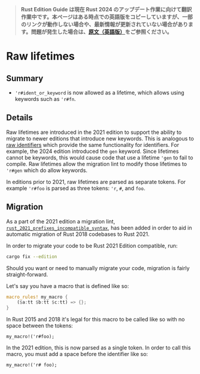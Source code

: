 > **Rust Edition Guide は現在 Rust 2024 のアップデート作業に向けて翻訳作業中です。本ページはある時点での英語版をコピーしていますが、一部のリンクが動作しない場合や、最新情報が更新されていない場合があります。問題が発生した場合は、[原文（英語版）](https://doc.rust-lang.org/nightly/edition-guide/introduction.html)をご参照ください。**

# Raw lifetimes

## Summary

- `'r#ident_or_keyword` is now allowed as a lifetime, which allows using keywords such as `'r#fn`.

## Details

Raw lifetimes are introduced in the 2021 edition to support the ability to migrate to newer editions that introduce new keywords. This is analogous to [raw identifiers] which provide the same functionality for identifiers. For example, the 2024 edition introduced the `gen` keyword. Since lifetimes cannot be keywords, this would cause code that use a lifetime `'gen` to fail to compile. Raw lifetimes allow the migration lint to modify those lifetimes to `'r#gen` which do allow keywords.

In editions prior to 2021, raw lifetimes are parsed as separate tokens. For example `'r#foo` is parsed as three tokens: `'r`, `#`, and `foo`.

[raw identifiers]: ../../reference/identifiers.html#raw-identifiers

## Migration

As a part of the 2021 edition a migration lint, [`rust_2021_prefixes_incompatible_syntax`], has been added in order to aid in automatic migration of Rust 2018 codebases to Rust 2021.

In order to migrate your code to be Rust 2021 Edition compatible, run:

```sh
cargo fix --edition
```

Should you want or need to manually migrate your code, migration is fairly straight-forward.

Let's say you have a macro that is defined like so:

```rust
macro_rules! my_macro {
    ($a:tt $b:tt $c:tt) => {};
}
```

In Rust 2015 and 2018 it's legal for this macro to be called like so with no space between the tokens:

```rust,ignore
my_macro!('r#foo);
```

In the 2021 edition, this is now parsed as a single token. In order to call this macro, you must add a space before the identifier like so:

```rust,ignore
my_macro!('r# foo);
```

[`rust_2021_prefixes_incompatible_syntax`]: ../../rustc/lints/listing/allowed-by-default.html#rust-2021-prefixes-incompatible-syntax
